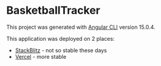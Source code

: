 # BasketballTracker

This project was generated with [Angular CLI](https://github.com/angular/angular-cli) version 15.0.4.

This application was deployed on 2 places:
  - [StackBlitz](https://stackblitz.com/edit/github-9hn64n?file=README.md,src%2Fmain.ts) - not so stable these days
  - [Vercel]( https://basketball-tracker.vercel.app/) - more stable
